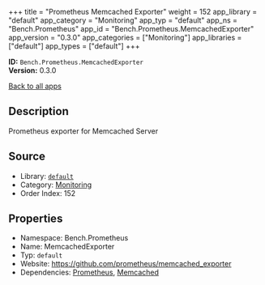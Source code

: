 ﻿+++
title = "Prometheus Memcached Exporter"
weight = 152
app_library = "default"
app_category = "Monitoring"
app_typ = "default"
app_ns = "Bench.Prometheus"
app_id = "Bench.Prometheus.MemcachedExporter"
app_version = "0.3.0"
app_categories = ["Monitoring"]
app_libraries = ["default"]
app_types = ["default"]
+++

**ID:** `Bench.Prometheus.MemcachedExporter`  
**Version:** 0.3.0  
<!--more-->

[Back to all apps](/apps/)

## Description
Prometheus exporter for Memcached Server

## Source

* Library: [`default`](/app_libraries/default)
* Category: [Monitoring](/app_categories/monitoring)
* Order Index: 152

## Properties

* Namespace: Bench.Prometheus
* Name: MemcachedExporter
* Typ: `default`
* Website: <https://github.com/prometheus/memcached_exporter>
* Dependencies: [Prometheus](/apps/Bench.Prometheus), [Memcached](/apps/Bench.Memcached)

